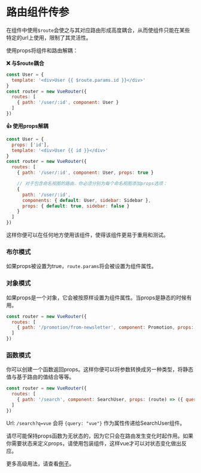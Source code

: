 # 路由组件传参

在组件中使用`$route`会使之与其对应路由形成高度耦合，从而使组件只能在某些特定的url上使用，限制了其灵活性。

使用props将组件和路由解耦：

**❌ 与$route耦合**

``` js
const User = {
  template: '<div>User {{ $route.params.id }}</div>'
}
const router = new VueRouter({
  routes: [
    { path: '/user/:id', component: User }
  ]
})
```

**👍 使用props解耦**

``` js
const User = {
  props: ['id'],
  template: '<div>User {{ id }}</div>'
}
const router = new VueRouter({
  routes: [
    { path: '/user/:id', component: User, props: true }

    // 对于包含命名视图的路由，你必须分别为每个命名视图添加props选项：
    {
      path: '/user/:id',
      components: { default: User, sidebar: Sidebar },
      props: { default: true, sidebar: false }
    }
  ]
})
```

这样你便可以在任何地方使用该组件，使得该组件更易于重用和测试。

### 布尔模式

如果props被设置为true，`route.params`将会被设置为组件属性。

### 对象模式

如果props是一个对象，它会被按原样设置为组件属性。当props是静态的时候有用。

``` js
const router = new VueRouter({
  routes: [
    { path: '/promotion/from-newsletter', component: Promotion, props: { newsletterPopup: false } }
  ]
})
```

### 函数模式

你可以创建一个函数返回props。这样你便可以将参数转换成另一种类型，将静态值与基于路由的值结合等等。

``` js
const router = new VueRouter({
  routes: [
    { path: '/search', component: SearchUser, props: (route) => ({ query: route.query.q }) }
  ]
})
```

Url: `/search?q=vue` 会将 `{query: "vue"}` 作为属性传递给SearchUser组件。

请尽可能保持props函数为无状态的，因为它只会在路由发生变化时起作用。如果你需要状态来定义props，请使用包装组件，这样vue才可以对状态变化做出反应。

更多高级用法，请查看[例子](https://github.com/vuejs/vue-router/blob/dev/examples/route-props/app.js)。
